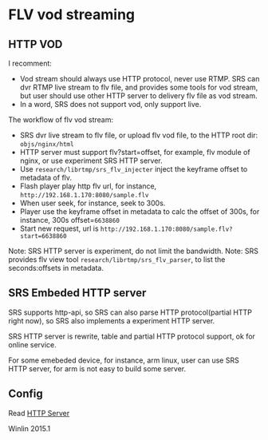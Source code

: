 # FLV vod streaming

## HTTP VOD

I recomment:

* Vod stream should always use HTTP protocol, never use RTMP.
SRS can dvr RTMP live stream to flv file, and provides some tools for vod stream,
but user should use other HTTP server to delivery flv file as vod stream.
* In a word, SRS does not support vod, only support live.

The workflow of flv vod stream:

* SRS dvr live stream to flv file, or upload flv vod file, to the HTTP root dir: `objs/nginx/html`
* HTTP server must support flv?start=offset, for example, flv module of nginx, or use experiment SRS HTTP server.
* Use `research/librtmp/srs_flv_injecter` inject the keyframe offset to metadata of flv.
* Flash player play http flv url, for instance, `http://192.168.1.170:8080/sample.flv`
* When user seek, for instance, seek to 300s.
* Player use the keyframe offset in metadata to calc the offset of 300s, for instance, 300s offset=`6638860`
* Start new request, url is `http://192.168.1.170:8080/sample.flv?start=6638860`

Note: SRS HTTP server is experiment, do not limit the bandwidth.
Note: SRS provides flv view tool `research/librtmp/srs_flv_parser`, to list the seconds:offsets in metadata.

## SRS Embeded HTTP server

SRS supports http-api, so SRS can also parse HTTP protocol(partial HTTP right now), 
so SRS also implements a experiment HTTP server.

SRS HTTP server is rewrite, table and partial HTTP protocol support, 
ok for online service.

For some emebeded device, for instance, arm linux, user can use SRS HTTP server,
for arm is not easy to build some server.

## Config

Read [HTTP Server](https://github.com/simple-rtmp-server/srs/wiki/v2_EN_HTTPServer#config)

Winlin 2015.1

